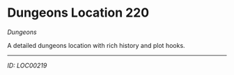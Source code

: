 # Dungeons Location 220

*Dungeons*

A detailed dungeons location with rich history and plot hooks.

---
*ID: LOC00219*